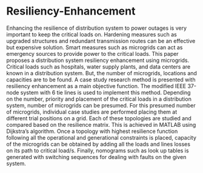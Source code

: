 # Resiliency-Enhancement
Enhancing the resilience of distribution system to power outages is very important to keep the critical loads on. 
Hardening measures such as upgraded structures and redundant transmission routes can be an effective but expensive solution. 
Smart measures such as microgrids can act as emergency sources to provide power to the critical loads. 
This paper proposes a distribution system resiliency enhancement using microgrids. Critical loads such as hospitals, 
water supply plants, and data centers are known in a distribution system. But, the number of microgrids, locations and 
capacities are to be found. A case study research method is presented with resiliency enhancement as a main objective function. 
The modified IEEE 37-node system with 6 tie lines is used to implement this method. Depending on the number, priority and 
placement of the critical loads in a distribution system, number of microgrids can be presumed. For this presumed number of 
microgrids, individual case studies are performed placing them at different trial positions on a grid. Each of these topologies 
are studied and compared based on the resilience matrix. This is achieved in MATLAB using Dijkstra’s algorithm. Once a topology 
with highest resilience function following all the operational and generational constraints is placed, capacity of the microgrids 
can be obtained by adding all the loads and lines losses on its path to critical load/s. Finally, nomograms such as look up tables 
is generated with switching sequences for dealing with faults on the given system.
